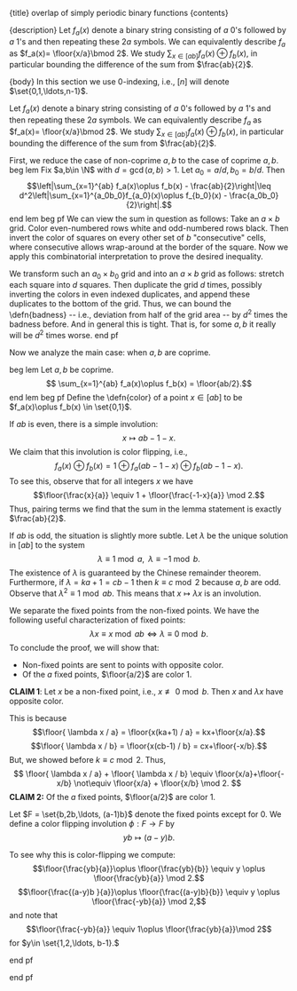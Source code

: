 {title}
overlap of simply periodic binary functions
{contents}

{description}
Let $f_a(x)$ denote a binary string consisting of  $a$ $0$'s
followed by $a$ $1$'s  and then repeating these $2a$ symbols.
We can equivalently describe $f_a$ as $f_a(x)= \floor{x/a}\bmod 2$.
We study $\sum_{x\in [ab]} f_a(x)\oplus f_b(x)$, in particular
bounding the difference of the sum from $\frac{ab}{2}$.

{body}
In this section we use $0$-indexing, i.e., $[n]$ will denote
$\set{0,1,\ldots,n-1}$.

Let $f_a(x)$ denote a binary string consisting of  $a$ $0$'s
followed by $a$ $1$'s  and then repeating these $2a$ symbols.
We can equivalently describe $f_a$ as $f_a(x)= \floor{x/a}\bmod 2$.
We study $\sum_{x\in [ab]} f_a(x)\oplus f_b(x)$, in particular
bounding the difference of the sum from $\frac{ab}{2}$.

First, we reduce the case of non-coprime $a,b$ to the case of coprime $a,b$.
beg lem
  Fix $a,b\in \N$ with $d=\gcd(a,b)>1$.  Let $a_0=a/d,b_0=b/d.$
  Then $$\left|\sum_{x=1}^{ab} f_a(x)\oplus f_b(x)  - \frac{ab}{2}\right|\leq
  d^2\left|\sum_{x=1}^{a_0b_0}f_{a_0}(x)\oplus f_{b_0}(x) - \frac{a_0b_0}{2}\right|.$$
end lem
beg pf
We can view the sum in question as follows:
Take an $a \times b$ grid. Color even-numbered rows white and
odd-numbered rows black. 
Then invert the color of squares on every other set of $b$
"consecutive" cells, where consecutive allows wrap-around at the
border of the square.
Now we apply this combinatorial interpretation to prove the
desired inequality.

We transform such an $a_0 \times b_0$ grid and into an $a\times
b$ grid as follows: stretch each square into $d$ squares. Then
duplicate the grid $d$ times, possibly inverting the colors in
even indexed duplicates, and append these duplicates to the
bottom of the grid. Thus, we can bound the \defn{badness} --
i.e., deviation from half of the grid area -- by $d^2$ times the
badness before. And in general this is tight. That is, for some
$a,b$ it really will be $d^{2}$ times worse.
end pf

Now we analyze the main case: when $a,b$ are coprime.

beg lem
  Let $a,b$ be coprime. 
  $$ \sum_{x=1}^{ab} f_a(x)\oplus f_b(x) = \floor{ab/2}.$$
end lem
beg pf
  Define the \defn{color} of a point $x\in [ab]$ to be
  $f_a(x)\oplus f_b(x) \in \set{0,1}$.

  If $ab$ is even, there is a simple involution: $$x\mapsto
  ab-1-x.$$ We claim that this involution is color flipping, i.e., $$f_a(x)\oplus
  f_b(x) = 1 \oplus f_a(ab-1-x)\oplus f_b(ab-1-x).$$ 
  To see this, observe that for all integers $x$ we have
  $$\floor{\frac{x}{a}} \equiv 1 + \floor{\frac{-1-x}{a}} \mod 2.$$
  Thus, pairing terms we find that the sum in the lemma
  statement is
  exactly $\frac{ab}{2}$.

  If $ab$ is odd, the situation is slightly more subtle. 
  Let $\lambda$ be the unique solution in $[ab]$ to the system
  $$\lambda \equiv 1 \bmod a, \;\; \lambda \equiv -1 \bmod b.$$
  The existence of $\lambda$ is guaranteed by the Chinese
  remainder theorem.
  Furthermore, if $\lambda = ka+1=c b -1$ then $k\equiv c \bmod
  2$ because $a,b$ are odd.
  Observe that $\lambda^2\equiv 1\bmod ab$. 
  This means that $x\mapsto \lambda x$ is an involution. 

  We separate the fixed points from the non-fixed points.
  We have the following useful characterization of fixed points:
  $$\lambda x \equiv x \bmod ab \iff \lambda \equiv 0 \bmod
  b.$$
  To conclude the proof, we will show that:

  - Non-fixed points are sent to points with opposite
  color.
  - Of the $a$ fixed points, $\floor{a/2}$ are color $1$.

**CLAIM 1**: Let $x$ be a non-fixed point, i.e., $x\not\equiv 0\bmod b$. Then $x$ and $\lambda x$ have opposite color.

This is because
$$\floor{ \lambda x / a} = \floor{x(ka+1) / a} = kx+\floor{x/a}.$$
$$\floor{ \lambda x / b} = \floor{x(cb-1) / b} = cx+\floor{-x/b}.$$
But, we showed before $k\equiv c \bmod 2$. 
Thus, 
$$
  \floor{ \lambda x / a} + \floor{ \lambda x / b} \equiv
  \floor{x/a}+\floor{-x/b} 
 \not\equiv \floor{x/a} + \floor{x/b} \mod 2.
$$
**CLAIM 2:** Of the $a$ fixed points, $\floor{a/2}$ are color $1$.

Let $F = \set{b,2b,\ldots, (a-1)b}$ denote the fixed points
except for $0$.
We define a color flipping involution $\phi: F\to F$ by
$$yb \mapsto (a-y)b.$$

To see why this is color-flipping we compute:
$$\floor{\frac{yb}{a}}\oplus \floor{\frac{yb}{b}} \equiv y \oplus
\floor{\frac{yb}{a}} \mod 2.$$
$$\floor{\frac{(a-y)b }{a}}\oplus \floor{\frac{(a-y)b}{b}}
\equiv y \oplus \floor{\frac{-yb}{a}} \mod 2,$$
and note that $$\floor{\frac{-yb}{a}} \equiv 1\oplus \floor{\frac{yb}{a}}\mod 2$$
for $y\in \set{1,2,\ldots, b-1}.$

end pf

end pf
